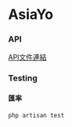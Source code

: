 # AsiaYo
### API
[API文件連結](https://app.swaggerhub.com/apis/boscannon/exchange/1.0.0#/exchange/post_api_exchange)
### Testing
#### 匯率
```bash
php artisan test
```